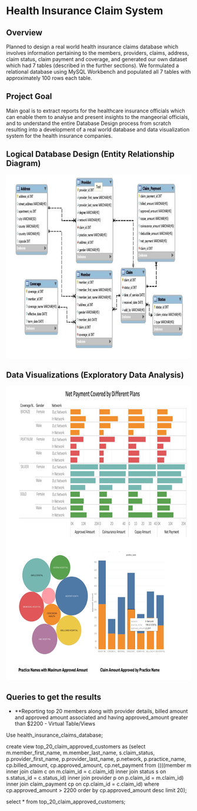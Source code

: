 # Health Insurance Claim System
## Overview
Planned to design a real world health insurance claims database which involves information pertaining to the members, providers, claims, address, claim status, claim payment and coverage, and generated our own dataset which had 7 tables (described in the further sections). We formulated a relational database using MySQL Workbench and populated all 7 tables with approximately 100 rows each table.

## Project Goal
Main goal is to extract reports for the healthcare insurance officials which can enable them to analyse and present insights to the mangeorial officials, and to understand the entire Database Design process from scratch resulting into a development of a real world database and data visualization system for the health insurance companies.

## Logical Database Design (Entity Relationship Diagram)
<img src="ER Diagram.png" width="900" height="500">

## Data Visualizations (Exploratory Data Analysis)
<img src="EDA.png" width="700" height="800">

## Queries to get the results
- **Reporting top 20 members along with provider details, billed amount and approved amount associated and having approved_amount greater than $2200 - Virtual Table/Views

Use health_insurance_claims_database;

create view top_20_claim_approved_customers as (select m.member_first_name, m.member_last_name, s.claim_status, p.provider_first_name, p.provider_last_name, p.network, p.practice_name, cp.billed_amount, cp.approved_amount, cp.net_payment from ((((member m inner join claim c on m.claim_id = c.claim_id) inner join status s on s.status_id = c.status_id) inner join provider p on p.claim_id = m.claim_id) inner join claim_payment cp on cp.claim_id = c.claim_id) where cp.approved_amount > 2200 order by cp.approved_amount desc limit 20);

select * from top_20_claim_approved_customers;
